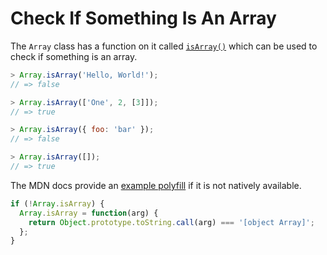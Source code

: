 # Check If Something Is An Array

The `Array` class has a function on it called
[`isArray()`](https://developer.mozilla.org/en-US/docs/Web/JavaScript/Reference/Global_Objects/Array/isArray)
which can be used to check if something is an array.

```javascript
> Array.isArray('Hello, World!');
// => false

> Array.isArray(['One', 2, [3]]);
// => true

> Array.isArray({ foo: 'bar' });
// => false

> Array.isArray([]);
// => true
```

The MDN docs provide an [example
polyfill](https://developer.mozilla.org/en-US/docs/Web/JavaScript/Reference/Global_Objects/Array/isArray#Polyfill)
if it is not natively available.

```javascript
if (!Array.isArray) {
  Array.isArray = function(arg) {
    return Object.prototype.toString.call(arg) === '[object Array]';
  };
}
```
